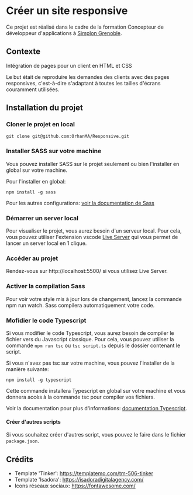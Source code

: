 # Créer un site responsive

Ce projet est réalisé dans le cadre de la formation Concepteur de développeur d'applications à [Simplon Grenoble](https://simplon.co/).

## Contexte

Intégration de pages pour un client en HTML et CSS

Le but était de reproduire les demandes des clients avec des pages responsives, c'est-à-dire s'adaptant à toutes les tailles d'écrans couramment utilisées.

## Installation du projet

### Cloner le projet en local

```
git clone git@github.com:OrhanMA/Responsive.git
```

### Installer SASS sur votre machine

Vous pouvez installer SASS sur le projet seulement ou bien l'installer en global sur votre machine.

Pour l'installer en global:

```
npm install -g sass
```

Pour les autres configurations: [voir la documentation de Sass](https://sass-lang.com/install/)

### Démarrer un server local

Pour visualiser le projet, vous aurez besoin d'un serveur local. Pour cela, vous pouvez utiliser l'extension vscode [Live Server](https://marketplace.visualstudio.com/items?itemName=ritwickdey.LiveServer&ssr=false#review-details) qui vous permet de lancer un server local en 1 clique.

### Accéder au projet

Rendez-vous sur http://localhost:5500/ si vous utilisez Live Server.

### Activer la compilation Sass

Pour voir votre style mis à jour lors de changement, lancez la commande npm run watch. Sass compilera automatiquement votre code.

### Mofidier le code Typescript

Si vous modifier le code Typescript, vous aurez besoin de compiler le fichier vers du Javascript classique. Pour cela, vous pouvez utiliser la commande `npm run tsc` ou `tsc script.ts` depuis le dossier contenant le script.

Si vous n'avez pas tsc sur votre machine, vous pouvez l'installer de la manière suivante:

```
npm install -g typescript
```

Cette commande installera Typescript en global sur votre machine et vous donnera accès à la commande tsc pour compiler vos fichiers.

Voir la documentation pour plus d'informations: [documentation Typescript](https://www.typescriptlang.org/download).

#### Créer d'autres scripts

Si vous souhaitez créer d'autres script, vous pouvez le faire dans le fichier `package.json`.

## Crédits

- Template 'Tinker': https://templatemo.com/tm-506-tinker
- Template 'Isadora': https://isadoradigitalagency.com/
- Icons réseaux sociaux: https://fontawesome.com/
